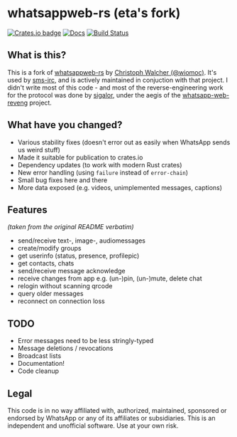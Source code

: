 # whatsappweb-rs (eta's fork)

[![Crates.io badge](https://img.shields.io/crates/v/whatsappweb-eta.svg)](https://crates.io/crates/whatsappweb-eta)
[![Docs](https://docs.rs/whatsappweb-eta/badge.svg)](https://docs.rs/whatsappweb-eta)
[![Build Status](https://travis-ci.org/eeeeeta/whatsappweb-rs.svg?branch=master)](https://travis-ci.org/eeeeeta/whatsappweb-rs)

## What is this?

This is a fork of [whatsappweb-rs](https://github.com/wiomoc/whatsappweb-rs) by [Christoph Walcher (@wiomoc)](https://github.com/wiomoc).
It's used by [sms-irc](https://git.theta.eu.org/sms-irc.git/about/), and is actively maintained in conjuction with that project.
I didn't write most of this code - and most of the reverse-engineering work for the protocol was done by [sigalor](https://github.com/sigalor),
under the aegis of the [whatsapp-web-reveng](https://github.com/sigalor/whatsapp-web-reveng) project.

## What have you changed?

- Various stability fixes (doesn't error out as easily when WhatsApp sends us weird stuff)
- Made it suitable for publication to crates.io
- Dependency updates (to work with modern Rust crates)
- New error handling (using `failure` instead of `error-chain`)
- Small bug fixes here and there
- More data exposed (e.g. videos, unimplemented messages, captions)

## Features

*(taken from the original README verbatim)*

* send/receive text-, image-, audiomessages
* create/modify groups
* get userinfo (status, presence, profilepic)
* get contacts, chats
* send/receive message acknowledge
* receive changes from app e.g. (un-)pin, (un-)mute, delete chat
* relogin without scanning qrcode
* query older messages
* reconnect on connection loss


## TODO

- Error messages need to be less stringly-typed
- Message deletions / revocations
- Broadcast lists
- Documentation!
- Code cleanup

## Legal

This code is in no way affiliated with, authorized, maintained, sponsored or endorsed by WhatsApp or any of its
affiliates or subsidiaries. This is an independent and unofficial software. Use at your own risk.
